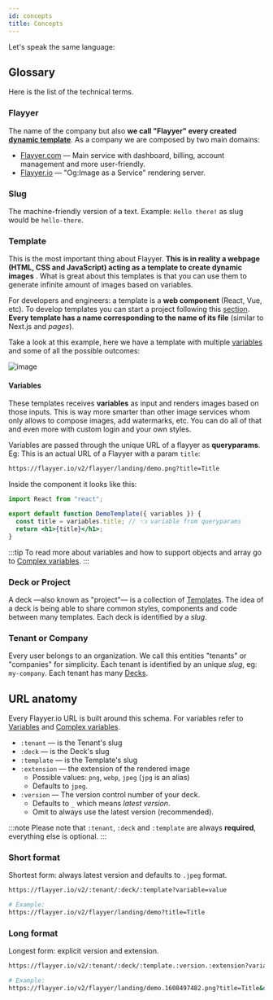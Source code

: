 ```yaml
---
id: concepts
title: Concepts
---
```


Let's speak the same language:

## Glossary

Here is the list of the technical terms.

### Flayyer

The name of the company but also **we call "Flayyer" every created [dynamic template](#template)**. As a company we are composed by two main domains:

* [Flayyer.com](https://flayyer.com) — Main service with dashboard, billing, account management and more user-friendly.
* [Flayyer.io](https://flayyer.io) — "Og:Image as a Service" rendering server.

### Slug

The machine-friendly version of a text. Example: `Hello there!` as slug would be `hello-there`.

### Template

This is the most important thing about Flayyer. **This is in reality a webpage (HTML, CSS and JavaScript) acting as a template to create dynamic images** . What is great about this templates is that you can use them to generate infinite amount of images based on variables. 

For developers and engineers: a template is a **web component** (React, Vue, etc). To develop templates you can start a project following this [section](./getting-started.md). **Every template has a name corresponding to the name of its file** (similar to Next.js and _pages_).

Take a look at this example, here we have a template with multiple [variables](#variables) and some of all the possible outcomes:

![image](/img/images/demo.png)

#### Variables

These templates receives **variables** as input and renders images based on those inputs. This is way more smarter than other image services whom only allows to compose images, add watermarks, etc. You can do all of that and even more with custom login and your own styles. 

Variables are passed through the unique URL of a flayyer as **queryparams**. Eg: This is an actual URL of a Flayyer with a param `title`:

```bash
https://flayyer.io/v2/flayyer/landing/demo.png?title=Title
```

Inside the component it looks like this:

```jsx title="templates/main.js" {4}
import React from "react";

export default function DemoTemplate({ variables }) {
  const title = variables.title; // 👈 variable from queryparams
  return <h1>{title}</h1>;
}
```

:::tip
To read more about variables and how to support objects and array go to [Complex variables](./advanced/complex-variables.md).
:::

### Deck or Project

A deck —also known as "project"— is a collection of [Templates](#template). The idea of a deck is being able to share common styles, components and code between many templates. Each deck is identified by a _slug_.

### Tenant or Company

Every user belongs to an organization. We call this entities "tenants" or "companies" for simplicity. Each tenant is identified by an unique _slug_, eg: `my-company`. Each tenant has many [Decks](#deck-or-project).

## URL anatomy

Every Flayyer.io URL is built around this schema. For variables refer to [Variables](#variables) and [Complex variables](./advanced/complex-variables.md).

* `:tenant` — is the Tenant's slug
* `:deck` — is the Deck's slug
* `:template` — is the Template's slug
* `:extension` — the extension of the rendered image
  * Possible values: `png`, `webp`, `jpeg` (`jpg` is an alias)
  * Defaults to `jpeg`.
* `:version` — The version control number of your deck.
  * Defaults to `_` which means _latest version_.
  * Omit to always use the latest version (recommended).

:::note
Please note that `:tenant`, `:deck` and `:template` are always **required**, everything else is optional.
:::

### Short format

Shortest form: always latest version and defaults to `.jpeg` format.

```bash
https://flayyer.io/v2/:tenant/:deck/:template?variable=value

# Example:
https://flayyer.io/v2/flayyer/landing/demo?title=Title
```

### Long format

Longest form: explicit version and extension.

```bash
https://flayyer.io/v2/:tenant/:deck/:template.:version.:extension?variable=value

# Example:
https://flayyer.io/v2/flayyer/landing/demo.1608497482.png?title=Title&description=Description+text
```
